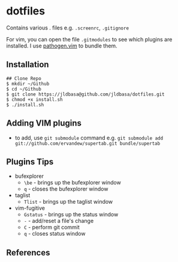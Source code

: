 dotfiles
======
Contains various . files e.g. `.screenrc`, `.gitignore`

For vim, you can open the file `.gitmodules` to see which plugins are installed. 
I use [pathogen.vim](https://github.com/tpope/vim-pathogen) to bundle them.


Installation
------------
    ## Clone Repo
    $ mkdir ~/Github
    $ cd ~/Github
    $ git clone https://jldbasa@github.com/jldbasa/dotfiles.git
    $ chmod +x install.sh
    $ ./install.sh


Adding VIM plugins
------------
* to add, use `git submodule` command e.g. `git submodule add 
  git://github.com/ervandew/supertab.git bundle/supertab`


Plugins Tips
------------
* bufexplorer
  * `\be` - brings up the bufexplorer window
  * `q`   - closes the bufexplorer window
* taglist
  * `Tlist` - brings up the taglist window
* vim-fugitive
  * `Gstatus` - brings up the status window
  * `-` - add/reset a file's change
  * `C` - perform git commit
  * `q` - closes status window


References
------------
[1]: http://stevelosh.com/blog/2010/09/coming-home-to-vim/?
